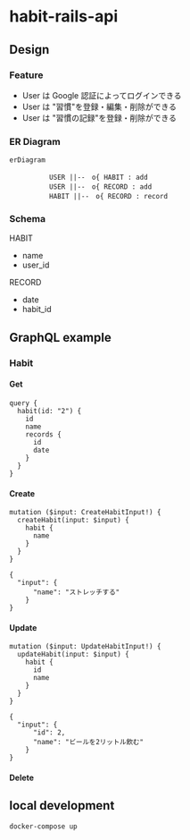 # habit-rails-api

## Design

### Feature

* User は Google 認証によってログインできる
* User は "習慣"を登録・編集・削除ができる
* User は "習慣の記録"を登録・削除ができる

### ER Diagram

```mermaid
erDiagram

          USER ||--　o{ HABIT : add
          USER ||--　o{ RECORD : add
          HABIT ||--　o{ RECORD : record
```

### Schema

HABIT
* name
* user_id

RECORD
* date
* habit_id

## GraphQL example

### Habit

#### Get

```
query {
  habit(id: "2") {
    id
    name
    records {
      id
      date
    }
  }
}
```

#### Create

```
mutation ($input: CreateHabitInput!) {
  createHabit(input: $input) {
    habit {
      name
    }
  }
}
```

```
{
  "input": {
      "name": "ストレッチする"
    }
}
```

#### Update

```
mutation ($input: UpdateHabitInput!) {
  updateHabit(input: $input) {
    habit {
      id
      name
    }
  }
}
```

```
{
  "input": {
      "id": 2,
      "name": "ビールを2リットル飲む"
    }
}
```

#### Delete

## local development

```
docker-compose up
```
